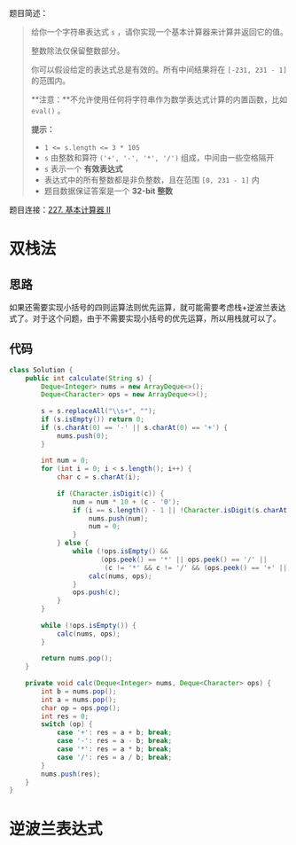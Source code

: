题目简述：

> 给你一个字符串表达式 `s` ，请你实现一个基本计算器来计算并返回它的值。
>
> 整数除法仅保留整数部分。
>
> 你可以假设给定的表达式总是有效的。所有中间结果将在 `[-231, 231 - 1]` 的范围内。
>
> **注意：**不允许使用任何将字符串作为数学表达式计算的内置函数，比如 `eval()` 。
>
> **提示：**
>
> - `1 <= s.length <= 3 * 105`
> - `s` 由整数和算符 `('+', '-', '*', '/')` 组成，中间由一些空格隔开
> - `s` 表示一个 **有效表达式**
> - 表达式中的所有整数都是非负整数，且在范围 `[0, 231 - 1]` 内
> - 题目数据保证答案是一个 **32-bit 整数**

题目连接：[227. 基本计算器 II](https://leetcode.cn/problems/basic-calculator-ii/)

# 双栈法

## 思路

如果还需要实现小括号的四则运算法则优先运算，就可能需要考虑栈+逆波兰表达式了。对于这个问题，由于不需要实现小括号的优先运算，所以用栈就可以了。



## 代码

```java
class Solution {
    public int calculate(String s) {
        Deque<Integer> nums = new ArrayDeque<>();
        Deque<Character> ops = new ArrayDeque<>();
        
        s = s.replaceAll("\\s+", "");
        if (s.isEmpty()) return 0;
        if (s.charAt(0) == '-' || s.charAt(0) == '+') {
            nums.push(0);
        }
        
        int num = 0;
        for (int i = 0; i < s.length(); i++) {
            char c = s.charAt(i);
            
            if (Character.isDigit(c)) {
                num = num * 10 + (c - '0');
                if (i == s.length() - 1 || !Character.isDigit(s.charAt(i + 1))) {
                    nums.push(num);
                    num = 0;
                }
            } else {
                while (!ops.isEmpty() && 
                       (ops.peek() == '*' || ops.peek() == '/' || 
                        (c != '*' && c != '/' && (ops.peek() == '+' || ops.peek() == '-')))) {
                    calc(nums, ops);
                }
                ops.push(c);
            }
        }
        
        while (!ops.isEmpty()) {
            calc(nums, ops);
        }
        
        return nums.pop();
    }
    
    private void calc(Deque<Integer> nums, Deque<Character> ops) {
        int b = nums.pop();
        int a = nums.pop();
        char op = ops.pop();
        int res = 0;
        switch (op) {
            case '+': res = a + b; break;
            case '-': res = a - b; break;
            case '*': res = a * b; break;
            case '/': res = a / b; break;
        }
        nums.push(res);
    }
}
```

# 逆波兰表达式
